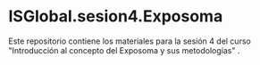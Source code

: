 # ISGlobal.sesion4.Exposoma
Este repositorio contiene los materiales para la sesión 4 del curso "Introducción al concepto del Exposoma y sus metodologías" .
